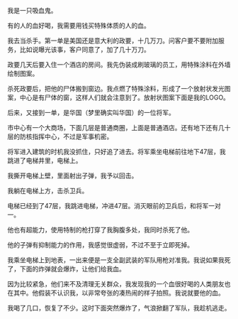 我是一只吸血鬼。

有的人的血好喝，我需要用钱买特殊体质的人的血。

我去当杀手。第一单是美国还是意大利的政要，十几万刀。问客户要不要附加服务，比如说曝光该事，客户同意了，加了几十万刀。

政要几天后要入住一个酒店的房间。我先伪装成刷玻璃的员工，用特殊涂料在外墙绘制图案。

杀死政要后，把他的尸体搬到窗边。我点燃了特殊涂料，形成了一个放射状发光图案，中心是有尸体的窗，这样人们就会注意到了。放射状图案下面是我的LOGO。

后来，又接到一单，是华国（梦里确实叫华国）的一位将军。

市中心有一个大商场，下面几层是普通商圈，上面是普通酒店。还有地下还有几十层的防核指挥中心，不过是军事机密。

将军进入建筑的时机我没抓住，只好追了进去。将军乘坐电梯前往地下47层，我跳进了电梯井里，电梯上。

我撕开电梯上壁，里面射出子弹，我予以回击。

我躺在电梯上方，击杀卫兵。

电梯已经到了47层，我跳进电梯，冲进47层。消灭眼前的卫兵后，和将军一对一。

他也有超能力，使用特制的枪打穿了我胸腹多处，我同时杀死了他。

他的子弹有抑制能力的作用，我感觉很虚弱，不过不至于立即死掉。

我乘坐电梯上到地表，一出来便是一支全副武装的军队用枪对准我。我说如果我死了，下面的炸弹就会爆炸，让他们给我血。

因为比较紧急，他们来不及清理无关群众，我发现我的一个血很好喝的人类朋友也在其中。他假装不认识我，以非常夸张的凑热闹的样子拍照。我说就要他的血。

我喝了几口，恢复了不少。这时下面突然爆炸了，气浪掀翻了军队，我趁机逃走。
